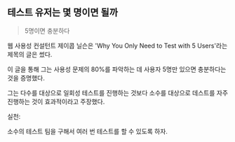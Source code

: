 ## 테스트 유저는 몇 명이면 될까

> 5명이면 충분하다

웹 사용성 컨설턴트 제이콥 닐슨은 'Why You Only Need to Test with 5 Users'라는 제목의 글은 썼다.

이 글을 통해 그는 사용성 문제의 80%를 파악하는 데 사용자 5명만 있으면 충분하다는 것을 증명했다.

그는 다수를 대상으로 일회성 테스트를 진행하는 것보다 소수를 대상으로 데스트를 자주 진행하는 것이 효과적이라고 주장했다.

실천:

소수의 테스트 팀을 구해서 여러 번 테스트를 할 수 있도록 하자.
